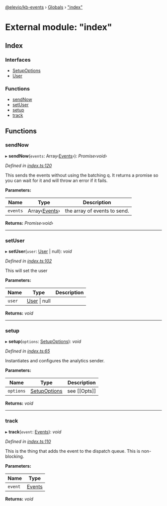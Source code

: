 [@elevio/kb-events](../README.md) › [Globals](../globals.md) › ["index"](_index_.md)

# External module: "index"

## Index

### Interfaces

* [SetupOptions](../interfaces/_index_.setupoptions.md)
* [User](../interfaces/_index_.user.md)

### Functions

* [sendNow](_index_.md#sendnow)
* [setUser](_index_.md#setuser)
* [setup](_index_.md#setup)
* [track](_index_.md#track)

## Functions

###  sendNow

▸ **sendNow**(`events`: Array‹[Events](_events_.md#events)›): *Promise‹void›*

*Defined in [index.ts:120](https://github.com/elevio/kb-events/blob/b56fb39/src/index.ts#L120)*

This sends the events without using the batching q.
It returns a promise so you can wait for it and will throw an error if it fails.

**Parameters:**

Name | Type | Description |
------ | ------ | ------ |
`events` | Array‹[Events](_events_.md#events)› | the array of events to send.  |

**Returns:** *Promise‹void›*

___

###  setUser

▸ **setUser**(`user`: [User](../interfaces/_index_.user.md) | null): *void*

*Defined in [index.ts:102](https://github.com/elevio/kb-events/blob/b56fb39/src/index.ts#L102)*

This will set the user

**Parameters:**

Name | Type | Description |
------ | ------ | ------ |
`user` | [User](../interfaces/_index_.user.md) &#124; null |   |

**Returns:** *void*

___

###  setup

▸ **setup**(`options`: [SetupOptions](../interfaces/_index_.setupoptions.md)): *void*

*Defined in [index.ts:65](https://github.com/elevio/kb-events/blob/b56fb39/src/index.ts#L65)*

Instantiates and configures the analytics sender.

**Parameters:**

Name | Type | Description |
------ | ------ | ------ |
`options` | [SetupOptions](../interfaces/_index_.setupoptions.md) | see [[Opts]]  |

**Returns:** *void*

___

###  track

▸ **track**(`event`: [Events](_events_.md#events)): *void*

*Defined in [index.ts:110](https://github.com/elevio/kb-events/blob/b56fb39/src/index.ts#L110)*

This is the thing that adds the event to the dispatch queue.
This is non-blocking.

**Parameters:**

Name | Type |
------ | ------ |
`event` | [Events](_events_.md#events) |

**Returns:** *void*
